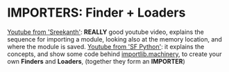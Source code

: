 # IMPORTERS: Finder + Loaders
[Youtube from 'Sreekanth'](https://www.youtube.com/watch?v=QCSz0j8tGmI): **REALLY** good youtube video, explains the sequence for importing a module, looking also at the memory location, and where the module is saved.
[Youtube from 'SF Python'](https://www.youtube.com/watch?v=NRynSD6MCLE): it explains the concepts, and show some code behind [importlib.machinery](https://docs.python.org/3/library/importlib.html#:~:text=importlib/machinery.py-,This%20module%20contains%20the%20various%20objects%20that%20help,-import%20find%20and), to create your own **Finders** and **Loaders**, (together they form an **IMPORTER**)
